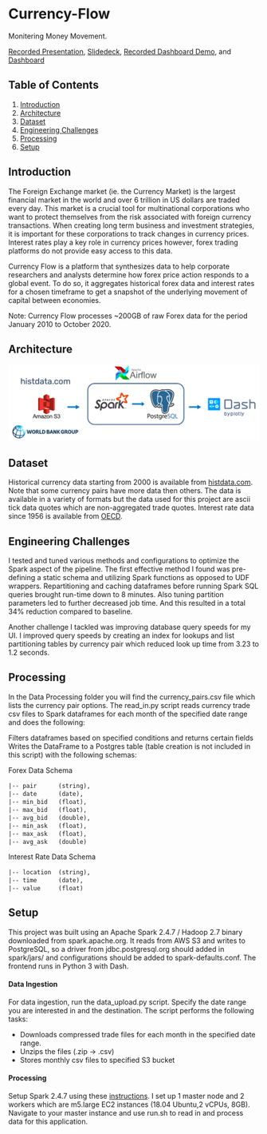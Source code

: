 # Currency-Flow

Monitering Money Movement.

[Recorded Presentation](https://youtu.be/ZoX-qfXfeXo), [Slidedeck](https://docs.google.com/presentation/d/1ybkVHcBrd_KthJQNvuPqCWZcRdyfinSpWS37k2zuiec/edit?usp=sharing), 
[Recorded Dashboard Demo](https://youtu.be/21LVI_MPG7M), and [Dashboard](https://currencyflow.datatesting.me/)

## Table of Contents
1. [Introduction](README.md#introduction)
2. [Architecture](README.md#architecture)
3. [Dataset](README.md#dataset)
4. [Engineering Challenges](README.md#engineering-challenges)
5. [Processing](README.md#processing)
6. [Setup](README.md#setup)

## Introduction
The Foreign Exchange market (ie. the Currency Market) is the largest financial market in the world and over 6 trillion in US dollars are traded every day. This market is a crucial tool for multinational corporations who want to protect themselves from the risk associated with foreign currency transactions. When creating long term business and investment strategies, it is important for these corporations to track changes in currency prices. Interest rates play a key role in currency prices however, forex trading platforms do not provide easy access to this data. 

<!--This project aims to create a platform for companies to backtest their strategies using currency and interest rate data.--> 

Currency Flow is a platform that synthesizes data to help corporate researchers and analysts determine how forex price action responds to a global event. To do so, it aggregates historical forex data and interest rates for a chosen timeframe to get a snapshot of the underlying movement of capital between economies. 

<!---  
Currency Flow leverages Airflow to regularly update currency and interest rate data to provide timely data for recalculating percent changes in currency prices. 
--->

Note: Currency Flow processes ~200GB of raw Forex data for the period January 2010 to October 2020. 

## Architecture
![Test Image 8](https://raw.githubusercontent.com/ariannagolf/Forex-Flow/master/images/architecture.png)


## Dataset
Historical currency data starting from 2000 is available from [histdata.com](https://www.histdata.com/download-free-forex-historical-data/?/ascii/tick-data-quotes/). Note that some currency pairs have more data then others. The data is available in a variety of formats but the data used for this project are ascii tick data quotes which are non-aggregated trade quotes. Interest rate data since 1956 is available from [OECD](https://data.oecd.org/interest/short-term-interest-rates.htm).

## Engineering Challenges
I tested and tuned various methods and configurations to optimize the Spark aspect of the pipeline. The first effective method I found was pre-defining a static schema and utilizing Spark functions as opposed to UDF wrappers. Repartitioning and caching dataframes before running Spark SQL queries brought run-time down to 8 minutes. Also tuning partition parameters led to further decreased job time. And this resulted in a total 34% reduction compared to baseline. 

Another challenge I tackled was improving database query speeds for my UI. I improved query speeds by creating an index for lookups and list partitioning tables by currency pair which reduced look up time from 3.23 to 1.2 seconds.

## Processing
In the Data Processing folder you will find the currency_pairs.csv file which lists the currency pair options. The read_in.py script reads currency trade csv files to Spark dataframes for each month of the specified date range and does the following:

Filters dataframes based on specified conditions and returns certain fields
Writes the DataFrame to a Postgres table (table creation is not included in this script) with the following schemas:

Forex Data Schema
```
|-- pair      (string),
|-- date      (date),
|-- min_bid   (float),
|-- max_bid   (float),
|-- avg_bid   (double),
|-- min_ask   (float),
|-- max_ask   (float),
|-- avg_ask   (double)
```
Interest Rate Data Schema
```
|-- location  (string),
|-- time      (date),
|-- value     (float)
```

## Setup
This project was built using an Apache Spark 2.4.7 / Hadoop 2.7 binary downloaded from spark.apache.org. It reads from AWS S3 and writes to PostgreSQL, so a driver from jdbc.postgresql.org should added in spark/jars/ and configurations should be added to spark-defaults.conf. The frontend runs in Python 3 with Dash.
#### Data Ingestion
For data ingestion, run the data_upload.py script. Specify the date range you are interested in and the destination. The script performs the following tasks:
- Downloads compressed trade files for each month in the specified date range.
- Unzips the files (.zip -> .csv)
- Stores monthly csv files to specified S3 bucket
#### Processing
Setup Spark 2.4.7 using these [instructions](https://blog.insightdatascience.com/simply-install-spark-cluster-mode-341843a52b88). I set up 1 master node and 2 workers which are m5.large EC2 instances (18.04 Ubuntu,2 vCPUs, 8GB). Navigate to your master instance and use run.sh to read in and process data for this application.
